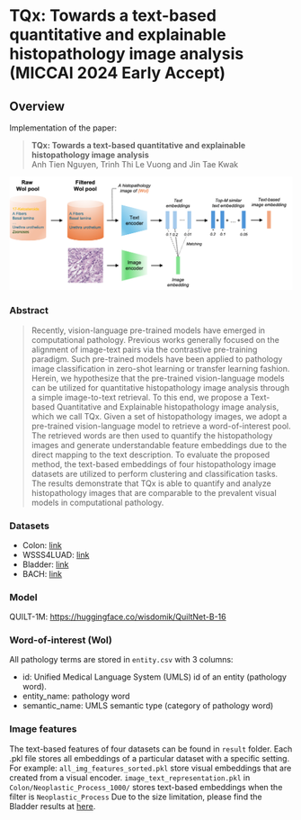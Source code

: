 # TQx: Towards a text-based quantitative and explainable histopathology image analysis (MICCAI 2024 Early Accept)


## Overview

Implementation of the paper: 

> **TQx: Towards a text-based quantitative and explainable histopathology image analysis** \
> Anh Tien Nguyen, Trinh Thi Le Vuong and Jin Tae Kwak 

![Architecture](TQx.png)

### Abstract
> Recently, vision-language pre-trained models have emerged in computational pathology. Previous works generally focused on the alignment of image-text pairs via the contrastive pre-training paradigm. Such pre-trained models have been applied to pathology image classification in zero-shot learning or transfer learning fashion. Herein, we hypothesize that the pre-trained vision-language models can be utilized for quantitative histopathology image analysis through a simple image-to-text retrieval. To this end, we propose a Text-based Quantitative and Explainable histopathology image analysis, which we call TQx. Given a set of histopathology images, we adopt a pre-trained vision-language model to retrieve a word-of-interest pool. The retrieved words are then used to quantify the histopathology images and generate understandable feature embeddings due to the direct mapping to the text description. To evaluate the proposed method, the text-based embeddings of four histopathology image datasets are utilized to perform clustering and classification tasks. The results demonstrate that TQx is able to quantify and analyze histopathology images that are comparable to the prevalent visual models in computational pathology.

### Datasets
<ul>
  <li>Colon: <a href="https://github.com/QuIIL/KBSMC_colon_cancer_grading_dataset">link</a> </li>
  <li>WSSS4LUAD: <a href="https://wsss4luad.grand-challenge.org/WSSS4LUAD/">link</a></li>
  <li>Bladder: <a href="https://figshare.com/articles/dataset/Bladder_Whole_Slide_Dataset/8116043">link</a></li>
  <li>BACH: <a href="https://zenodo.org/records/3632035">link</a></li>
</ul>

### Model
QUILT-1M: https://huggingface.co/wisdomik/QuiltNet-B-16

### Word-of-interest (WoI)
All pathology terms are stored in `entity.csv` with 3 columns:
<ul>
  <li>id: Unified Medical Language System (UMLS) id of an entity (pathology word). </li>
  <li>entity_name: pathology word </li>
  <li>semantic_name: UMLS semantic type (category of pathology word) </li>
</ul>

### Image features
The text-based features of four datasets can be found in `result` folder. Each .pkl file stores all embeddings of a particular dataset with a specific setting.
For example: `all_img_features_sorted.pkl` store visual embeddings that are created from a visual encoder. `image_text_representation.pkl` in `Colon/Neoplastic_Process_1000/` stores text-based embeddings when the filter is `Neoplastic_Process`
Due to the size limitation, please find the Bladder results at [here](https://drive.google.com/drive/folders/14zNPbc-L9EtEocHutuMK78xg8ZFBhc98?usp=drive_link).
